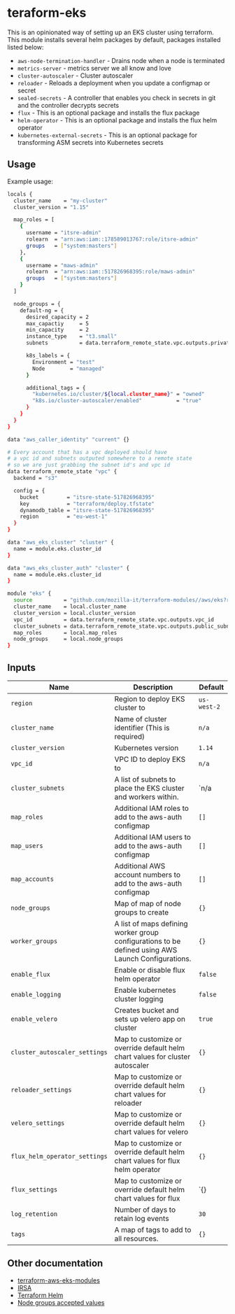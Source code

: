 # teraform-eks
This is an opinionated way of setting up an EKS cluster using terraform. This module installs several helm packages
by default, packages installed listed below:

 - `aws-node-termination-handler` - Drains node when a node is terminated
 - `metrics-server` - metrics server we all know and love
 - `cluster-autoscaler` - Cluster autoscaler
 - `reloader` - Reloads a deployment when you update a configmap or secret
 - `sealed-secrets` - A controller that enables you check in secrets in git and the controller decrypts secrets
 - `flux` - This is an optional package and installs the flux package
 - `helm-operator` - This is an optional package and installs the flux helm operator
 - `kubernetes-external-secrets` - This is an optional package for transforming ASM secrets into Kubernetes secrets

## Usage
Example usage:

```bash
locals {
  cluster_name    = "my-cluster"
  cluster_version = "1.15"

  map_roles = [
    {
      username = "itsre-admin"
      rolearn  = "arn:aws:iam::178589013767:role/itsre-admin"
      groups   = ["system:masters"]
    },
	{
	  username = "maws-admin"
      rolearn  = "arn:aws:iam::517826968395:role/maws-admin"
      groups   = ["system:masters"]
	}
  ]

  node_groups = {
    default-ng = {
      desired_capacity = 2
      max_capactiy     = 5
      min_capacity     = 2
      instance_type    = "t3.small"
	  subnets          = data.terraform_remote_state.vpc.outputs.private_subnets

      k8s_labels = {
        Environment = "test"
        Node        = "managed"
      }

      additional_tags = {
        "kubernetes.io/cluster/${local.cluster_name}" = "owned"
        "k8s.io/cluster-autoscaler/enabled"           = "true"
      }
    }
  }
}

data "aws_caller_identity" "current" {}

# Every account that has a vpc deployed should have
# a vpc id and subnets outputed somewhere to a remote state
# so we are just grabbing the subnet id's and vpc id
data terraform_remote_state "vpc" {
  backend = "s3"

  config = {
    bucket         = "itsre-state-517826968395"
    key            = "terraform/deploy.tfstate"
    dynamodb_table = "itsre-state-517826968395"
    region         = "eu-west-1"
  }
}

data "aws_eks_cluster" "cluster" {
  name = module.eks.cluster_id
}

data "aws_eks_cluster_auth" "cluster" {
  name = module.eks.cluster_id
}

module "eks" {
  source          = "github.com/mozilla-it/terraform-modules//aws/eks?ref=master"
  cluster_name    = local.cluster_name
  cluster_version = local.cluster_version
  vpc_id          = data.terraform_remote_state.vpc.outputs.vpc_id
  cluster_subnets = data.terraform_remote_state.vpc.outputs.public_subnets
  map_roles       = local.map_roles
  node_groups     = local.node_groups
}
```

## Inputs

| Name                           | Description                                                                                          | Default      |
|--------------------------------|------------------------------------------------------------------------------------------------------|--------------|
| `region`                       | Region to deploy EKS cluster to                                                                      | `us-west-2`  |
| `cluster_name`                 | Name of cluster identifier (This is required)                                                        | `n/a`        |
| `cluster_version`              | Kubernetes version                                                                                   | `1.14`       |
| `vpc_id`                       | VPC ID to deploy EKS to                                                                              | `n/a`        |
| `cluster_subnets`              | A list of subnets to place the EKS cluster and workers within.                                       | `n/a         |
| `map_roles`                    | Additional IAM roles to add to the aws-auth configmap                                                | `[]`         |
| `map_users`                    | Additional IAM users to add to the aws-auth configmap                                                | `[]`         |
| `map_accounts`                 | Additional AWS account numbers to add to the aws-auth configmap                                      | `[]`         |
| `node_groups`                  | Map of map of node groups to create                                                                  | `{}`         |
| `worker_groups`                | A list of maps defining worker group configurations to be defined using AWS Launch Configurations.   | `{}`         |
| `enable_flux`                  | Enable or disable flux helm operator                                                                 | `false`      |
| `enable_logging`               | Enable kubernetes cluster logging                                                                    | `false`      |
| `enable_velero`                | Creates bucket and sets up velero app on cluster                                                     | `true`       |
| `cluster_autoscaler_settings`  | Map to customize or override default helm chart values for cluster autoscaler                        | `{}`         |
| `reloader_settings`            | Map to customize or override default helm chart values for reloader                                  | `{}`         |
| `velero_settings`              | Map to customize or override default helm chart values for velero                                    | `{}`         |
| `flux_helm_operator_settings`  | Map to customize or override default helm chart values for flux helm operator                        | `{}`         |
| `flux_settings`                | Map to customize or override default helm chart values for flux                                      | `{}          |
| `log_retention`                | Number of days to retain log events                                                                  | `30`         |
| `tags`                         | A map of tags to add to all resources.                                                               | `{}`         |

## Other documentation

* [terraform-aws-eks-modules](https://github.com/terraform-aws-modules/terraform-aws-eks/)
* [IRSA](https://docs.aws.amazon.com/eks/latest/userguide/iam-roles-for-service-accounts.html)
* [Terraform Helm](https://www.terraform.io/docs/providers/helm/r/release.html)
* [Node groups accepted values](https://github.com/terraform-aws-modules/terraform-aws-eks/blob/master/modules/node_groups/README.md)
